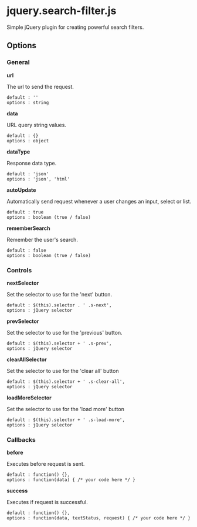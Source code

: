 # jquery.search-filter.js
Simple jQuery plugin for creating powerful search filters.

## Options

### General

**url**

The url to send the request.
```
default : ''
options : string
```

**data**

URL query string values.
```
default : {}
options : object
```

**dataType**

Response data type.
```
default : 'json'
options : 'json', 'html'
```

**autoUpdate**

Automatically send request whenever a user changes an input, select or list.
```
default : true
options : boolean (true / false)
```

**rememberSearch**

Remember the user's search.

```
default : false
options : boolean (true / false)
```

### Controls

**nextSelector**

Set the selector to use for the 'next' button.

```
default : $(this).selector . ' .s-next',
options : jQuery selector
```

**prevSelector**

Set the selector to use for the 'previous' button.

```
default : $(this).selector + ' .s-prev',
options : jQuery selector
```

**clearAllSelector**

Set the selector to use for the 'clear all' button

```
default : $(this).selector + ' .s-clear-all',
options : jQuery selector
```

**loadMoreSelector**

Set the selector to use for the 'load more' button

```
default : $(this).selector + ' .s-load-more',
options : jQuery selector
```

### Callbacks

**before**

Executes before request is sent.

```
default : function() {},
options : function(data) { /* your code here */ }
```

**success**

Executes if request is successful.

```
default : function() {},
options : function(data, textStatus, request) { /* your code here */ }
```
